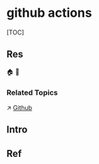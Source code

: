 # github actions

[TOC]



## Res
🏠 
🚧 


### Related Topics
↗ [Github](../../../CASE%20(Computer-Aided%20Software%20Engineering)%20Tools/Integrated%20CASE%20Tools/🐙%20VCM%20(Version%20Control%20Management)/Git/👩🏼‍🍳%20Git%20Services%20Providers/Github.md)



## Intro



## Ref

